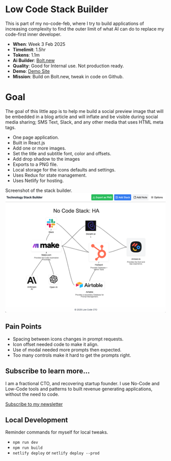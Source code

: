 # Low Code Stack Builder
This is part of my no-code-feb, where I try to build applications
of increasing complexity to find the outer limit of what AI can do
to replace my code-first inner developer.

- __When__: Week 3 Feb 2025
- __Timelimit__: 1.5hr
- __Tokens__: 1.1m
- __Ai Builder__: [Bolt.new](https://bolt.new)
- __Quality__: Good for Internal use. Not production ready.
- __Demo__: [Demo Site](https://apps.social-preview.lowcodecto.com/)
- __Mission__: Build on Bolt.new, tweak in code on Github.

# Goal
The goal of this little app is to help me build a social preview
image that will be embedded in a blog article and will inflate 
and be visible during social media sharing; SMS Text, Slack, and
any other media that uses HTML meta tags.

- One page application.
- Built in React.js
- Add one or more images.
- Set the title and subtitle font, color and offsets.
- Add drop shadow to the images
- Exports to a PNG file.
- Local storage for the icons defaults and settings.
- Uses Redux for state management.
- Uses Netlify for hosting.

Screenshot of the stack builder.
![V2 Builder](assets/screenshot.png)

## Pain Points
- Spacing between icons changes in prompt requests.
- Icon offset needed code to make it align.
- Use of modal needed more prompts then expected.
- Too many controls make it hard to get the prompts right.

## Subscribe to learn more...
I am a fractional CTO, and recovering startup founder. I use
No-Code and Low-Code tools and patterns to built revenue generating
applications, without the need to code.

[Subscribe to my newsletter](https://lowCodeCTO.com)

## Local Development
Reminder commands for myself for local tweaks.

- `npm run dev`
- `npm run build`
- `netlify deploy` or `netlify deploy --prod`
